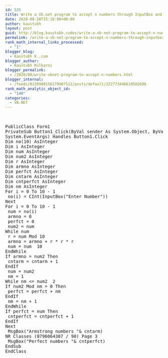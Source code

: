 ```yaml
---
id: 535
title: Write a Vb.net program to accept n numbers through InputBox and count the number of Armstrong and Perfect numbers among them and display their count by using messagebox.
date: 2020-08-28T15:10:00+00:00
author: kaustubh
layout: post
guid: http://blog.kaustubh.codes/write-a-vb-net-program-to-accept-n-numbers-through-inputbox-and-count-the-number-of-armstrong-and-perfect-numbers-among-them-and-display-their-count-by-using-messagebox/
permalink: /write-a-vb-net-program-to-accept-n-numbers-through-inputbox-and-count-the-number-of-armstrong-and-perfect-numbers-among-them-and-display-their-count-by-using-messagebox/
rank_math_internal_links_processed:
  - "1"
blogger_blog:
  - Kaustubh K..com
blogger_author:
  - Kaustubh Kulkarni
blogger_permalink:
  - /2020/08/write-vbnet-program-to-accept-n-numbers.html
blogger_internal:
  - /feeds/8126989156179907512/posts/default/222773446610582698
rank_math_analytic_object_id:
  - "140"
categories:
  - VB.NET
---
```

<pre><br /><br />PublicClass Form1<br />PrivateSub Button1_Click(ByVal sender As System.Object, ByVal e As<br />System.EventArgs) Handles Button1.Click<br />Dim no(10) AsInteger<br />Dim i AsInteger<br />Dim num AsInteger<br />Dim num2 AsInteger<br />Dim r AsInteger<br />Dim armno AsInteger<br />Dim perfct AsInteger<br />Dim cntarm AsInteger<br />Dim cntperfct AsInteger<br />Dim nm AsInteger<br />For i = 0 To 10 - 1<br /> no(i) = CInt(InputBox("Enter Number"))<br />Next<br />For i = 0 To 10 - 1<br /> num = no(i)<br /> armno = 0<br /> perfct = 0<br /> num2 = num<br />While num<br /> r = num Mod 10<br /> armno = armno + r * r * r<br /> num = num  10<br />EndWhile<br />If armno = num2 Then<br /> cntarm = cntarm + 1<br />EndIf<br /> num = num2<br /> nm = 1<br />While nm &lt;= num2  2<br />If num2 Mod nm = 0 Then<br /> perfct = perfct + nm<br />EndIf<br /> nm = nm + 1<br />EndWhile<br />If perfct = num Then<br /> cntperfct = cntperfct + 1<br />EndIf<br />Next<br /> MsgBox("Armstrong numbers "& cntarm)<br />NR Classes (8796064387 / 90) Page 3<br /> MsgBox("Perfect numbers "& cntperfct)<br />EndSub<br />EndClass<br /><br /><br /></pre>